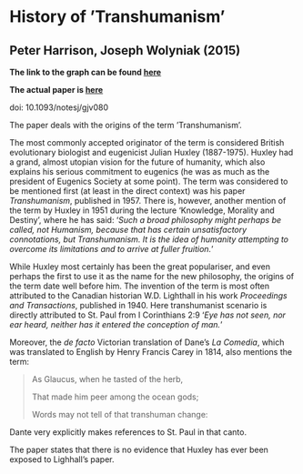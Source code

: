 # History of ’Transhumanism’

## Peter Harrison, Joseph Wolyniak (2015)

**The link to the graph can be found [here](https://history_of_transhumanism.surge.sh/)**

**The actual paper is [here](gjv080.pdf)**

doi: 10.1093/notesj/gjv080

The paper deals with the origins of the term ’Transhumanism’.

The most commonly accepted originator of the term is considered British evolutionary biologist and eugenicist Julian Huxley (1887-1975). Huxley had a grand, almost utopian vision for the future of humanity, which also explains his serious commitment to eugenics (he was as much as the president of Eugenics Society at some point). The term was considered to be mentioned first (at least in the direct context) was his paper _Transhumanism_, published in 1957. There is, however, another mention of the term by Huxley in 1951 during the lecture ‘Knowledge, Morality and Destiny’, where he has said: ‘_Such a broad philosophy might perhaps be called, not Humanism, because that has certain unsatisfactory connotations, but Transhumanism. It is the idea of humanity attempting to overcome its limitations and to arrive at fuller fruition._’

While Huxley most certainly has been the great populariser, and even perhaps the first to use it as the name for the new philosophy, the origins of the term date well before him. The invention of the term is most often attributed to the Canadian historian W.D. Lighthall in his work _Proceedings and Transactions_, published in 1940. Here transhumanist scenario is directly attributed to St. Paul from I Corinthians 2:9 ‘_Eye has not seen, nor ear heard, neither has it entered the conception of man._’

Moreover, the _de facto_ Victorian translation of Dane’s _La Comedia_, which was translated to English by Henry Francis Carey in 1814, also mentions the term:

> As Glaucus, when he tasted of the herb,
>
> That made him peer among the ocean gods;
>
> Words may not tell of that transhuman change:

Dante very explicitly makes references to St. Paul in that canto.

The paper states that there is no evidence that Huxley has ever been exposed to Lighhall’s paper.
